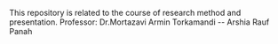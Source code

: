 This repository is related to the course of research method and presentation. Professor: Dr.Mortazavi
Armin Torkamandi -- Arshia Rauf Panah
